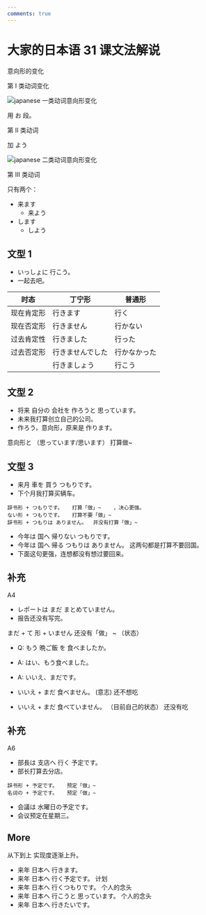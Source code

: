 ```yaml
---
comments: true
---
```


# 大家的日本语 31 课文法解说

意向形的变化

第 I 类动词变化

![japanese 一类动词意向形变化](https://photo.einverne.info/images/2022/12/27/Ze2N.png)

用 お 段。

第 II 类动词

加 よう

![japanese 二类动词意向形变化](https://photo.einverne.info/images/2022/12/27/Zrb2.png)

第 III 类动词

只有两个：

- 来ます
  - 来よう
- します
  - しよう

## 文型 1

- いっしょに 行こう。
- 一起去吧。

| 时态    | 丁宁形      | 普通形    |
|-------|----------|--------|
| 现在肯定形 | 行きます     | 行く     |
| 现在否定形 | 行きません    | 行かない   |
| 过去肯定性 | 行きました    | 行った    |
| 过去否定形 | 行きませんでした | 行かなかった |
|       | 行きましょう   | 行こう    |

## 文型 2

- 将来 自分の 会社を 作ろうと 思っています。
- 未来我打算创立自己的公司。
- 作ろう，意向形，原来是 作ります。

意向形と （思っています/思います）   打算做~

## 文型 3

- 来月 車を 買う つもりです。
- 下个月我打算买辆车。

```
辞书形 + つもりです。   打算「做」~    ，决心更强。
ない形 + つもりです。   打算不要「做」~
辞书形 + つもりは ありません。  并没有打算「做」~
```

- 今年は 国へ 帰りない つもりです。
- 今年は 国へ 帰る つもりは ありません。   这两句都是打算不要回国。
- 下面这句更强，连想都没有想过要回来。

## 补充

A4

- レポートは まだ まとめていません。
- 报告还没有写完。

まだ + て 形 + いません     还没有「做」 ~  （状态）

- Q: もう 晩ご飯 を 食べましたか。
- A: はい、もう食べました。
- A: いいえ、まだです。

- いいえ + まだ 食べません。  (意志) 还不想吃
- いいえ + まだ 食べていません。 （目前自己的状态） 还没有吃

## 补充
A6

- 部長は 支店へ 行く 予定です。
- 部长打算去分店。

```
辞书形 + 予定です。   预定「做」~
名词の + 予定です。   预定「做」~
```

- 会議は 水曜日の予定です。
- 会议预定在星期三。

## More

从下到上 实现度逐渐上升。

- 来年 日本へ 行きます。      
- 来年 日本へ 行く予定です。    计划
- 来年 日本へ 行くつもりです。    个人的念头
- 来年 日本へ 行こうと 思っています。  个人的念头
- 来年 日本へ 行きたいです。
